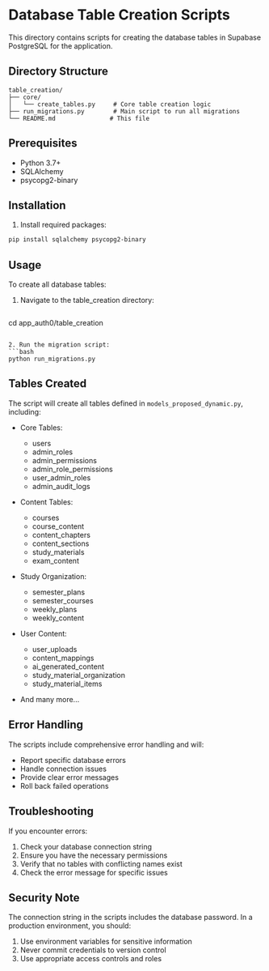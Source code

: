 # Database Table Creation Scripts

This directory contains scripts for creating the database tables in Supabase PostgreSQL for the application.

## Directory Structure

```
table_creation/
├── core/
│   └── create_tables.py     # Core table creation logic
├── run_migrations.py        # Main script to run all migrations
└── README.md               # This file
```

## Prerequisites

- Python 3.7+
- SQLAlchemy
- psycopg2-binary

## Installation

1. Install required packages:
```bash
pip install sqlalchemy psycopg2-binary
```

## Usage

To create all database tables:

1. Navigate to the table_creation directory:
   ```bash
cd app_auth0/table_creation
   ```

2. Run the migration script:
   ```bash
python run_migrations.py
```

## Tables Created

The script will create all tables defined in `models_proposed_dynamic.py`, including:

- Core Tables:
  - users
  - admin_roles
  - admin_permissions
  - admin_role_permissions
  - user_admin_roles
  - admin_audit_logs

- Content Tables:
  - courses
  - course_content
  - content_chapters
  - content_sections
  - study_materials
  - exam_content

- Study Organization:
  - semester_plans
  - semester_courses
  - weekly_plans
  - weekly_content

- User Content:
  - user_uploads
  - content_mappings
  - ai_generated_content
  - study_material_organization
  - study_material_items

- And many more...

## Error Handling

The scripts include comprehensive error handling and will:
- Report specific database errors
- Handle connection issues
- Provide clear error messages
- Roll back failed operations

## Troubleshooting

If you encounter errors:

1. Check your database connection string
2. Ensure you have the necessary permissions
3. Verify that no tables with conflicting names exist
4. Check the error message for specific issues

## Security Note

The connection string in the scripts includes the database password. In a production environment, you should:
1. Use environment variables for sensitive information
2. Never commit credentials to version control
3. Use appropriate access controls and roles
